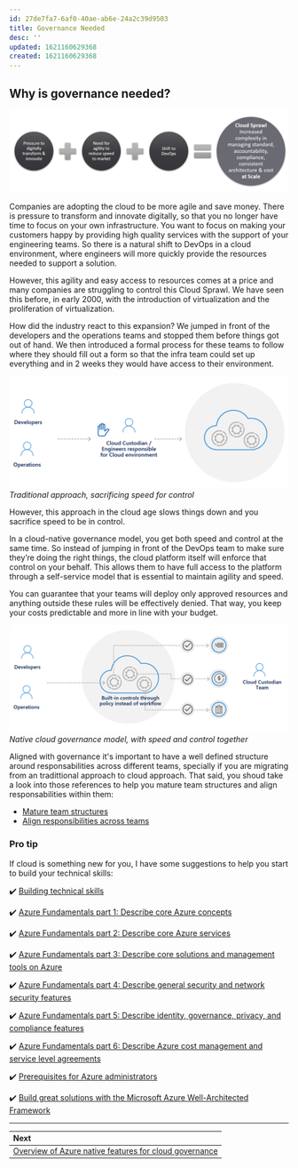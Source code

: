 ```yaml
---
id: 27de7fa7-6af0-40ae-ab6e-24a2c39d9503
title: Governance Needed
desc: ''
updated: 1621160629368
created: 1621160629368
---
```

## Why is governance needed?

![Why is governance needed?](./assets/images/governance-needed.png)

Companies are adopting the cloud to be more agile and save money. There is pressure to transform and innovate digitally, so that you no longer have time to focus on your own infrastructure. You want to focus on making your customers happy by providing high quality services with the support of your engineering teams. So there is a natural shift to DevOps in a cloud environment, where engineers will more quickly provide the resources needed to support a solution.

However, this agility and easy access to resources comes at a price and many companies are struggling to control this Cloud Sprawl. We have seen this before, in early 2000, with the introduction of virtualization and the proliferation of virtualization.

How did the industry react to this expansion? We jumped in front of the developers and the operations teams and stopped them before things got out of hand. We then introduced a formal process for these teams to follow where they should fill out a form so that the infra team could set up everything and in 2 weeks they would have access to their environment.

![traditional-approach](./assets/images/traditional-approach.png)  
_Traditional approach, sacrificing speed for control_

However, this approach in the cloud age slows things down and you sacrifice speed to be in control.

In a cloud-native governance model, you get both speed and control at the same time. So instead of jumping in front of the DevOps team to make sure they’re doing the right things, the cloud platform itself will enforce that control on your behalf. This allows them to have full access to the platform through a self-service model that is essential to maintain agility and speed.

You can guarantee that your teams will deploy only approved resources and anything outside these rules will be effectively denied. That way, you keep your costs predictable and more in line with your budget.

![cloud-governance-approach](./assets/images/cloud-governance-approach.png)  
_Native cloud governance model, with speed and control together_

Aligned with governance it's important to have a well defined structure around responsabilities across different teams, specially if you are migrating from an tradittional approach to cloud approach. That said, you shoud take a look into those references to help you mature team structures and align responsabilities within them:

* [Mature team structures](https://docs.microsoft.com/en-us/azure/cloud-adoption-framework/organize/organization-structures)
* [Align responsibilities across teams](https://docs.microsoft.com/en-us/azure/cloud-adoption-framework/organize/raci-alignment)

### Pro tip

If cloud is something new for you, I have some suggestions to help you start to build your technical skills:

✔️ [Building technical skills](https://docs.microsoft.com/en-us/azure/cloud-adoption-framework/organize/suggested-skills)

✔️ [Azure Fundamentals part 1: Describe core Azure concepts](https://docs.microsoft.com/en-us/learn/paths/az-900-describe-cloud-concepts/)

✔️ [Azure Fundamentals part 2: Describe core Azure services](https://docs.microsoft.com/en-us/learn/paths/az-900-describe-core-azure-services/)

✔️ [Azure Fundamentals part 3: Describe core solutions and management tools on Azure](https://docs.microsoft.com/en-us/learn/paths/az-900-describe-core-solutions-management-tools-azure/)

✔️ [Azure Fundamentals part 4: Describe general security and network security features](https://docs.microsoft.com/en-us/learn/paths/az-900-describe-general-security-network-security-features/)

✔️ [Azure Fundamentals part 5: Describe identity, governance, privacy, and compliance features](https://docs.microsoft.com/en-us/learn/paths/az-900-describe-identity-governance-privacy-compliance-features/)

✔️ [Azure Fundamentals part 6: Describe Azure cost management and service level agreements](https://docs.microsoft.com/en-us/learn/paths/az-900-describe-azure-cost-management-service-level-agreements/)

✔️ [Prerequisites for Azure administrators](https://docs.microsoft.com/en-us/learn/paths/azure-administrator-prerequisites/)

✔️ [Build great solutions with the Microsoft Azure Well-Architected Framework](https://docs.microsoft.com/en-us/learn/paths/azure-well-architected-framework/)

---
| Next |
|:-----
| [Overview of Azure native features for cloud governance](overview-native-features.md)
